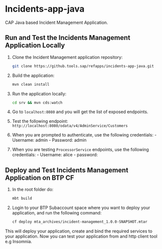 # Incidents-app-java

CAP Java based Incident Management Application.

## Run and Test the Incidents Management Application Locally

1. Clone the Incident Management application repository:

    ```sh
    git clone https://github.tools.sap/refapps/incidents-app-java.git
    ```
2. Build the application:
    ```sh
    mvn clean install
    ```
3. Run the application locally:
    ```sh
    cd srv && mvn cds:watch
    ```
4. Go to `localhost:8080` and you will get the list of exposed endpoints.
5. Test the following endpoint: `http://localhost:8080/odata/v4/AdminService/Customers`
6. When you are prompted to authenticate, use the following credentials:
       - Username: admin
       - Password: admin
7. When you are testing `ProcessorService` endpoints, use the following credentials:
       - Username: alice
       - password:
## Deploy and Test Incidents Management Application on BTP CF

1. In the root folder do:
   ```sh
   mbt build
   ```
2. Login to your BTP Subaccount space where you want to deploy your application, and run the following command:
   ```sh
   cf deploy mta_archives/incident-management_1.0.0-SNAPSHOT.mtar   
   ```
This will deploy your application, create and bind the required services to your application. Now you can test your application from and http client tool e.g Insomnia.